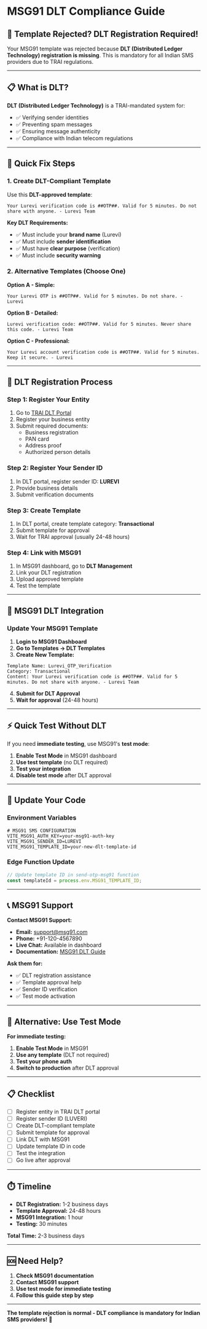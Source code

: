 # MSG91 DLT Compliance Guide

## 🚨 Template Rejected? DLT Registration Required!

Your MSG91 template was rejected because **DLT (Distributed Ledger Technology) registration is missing**. This is mandatory for all Indian SMS providers due to TRAI regulations.

---

## 📋 What is DLT?

**DLT (Distributed Ledger Technology)** is a TRAI-mandated system for:
- ✅ Verifying sender identities
- ✅ Preventing spam messages
- ✅ Ensuring message authenticity
- ✅ Compliance with Indian telecom regulations

---

## 🔧 Quick Fix Steps

### 1. **Create DLT-Compliant Template**

Use this **DLT-approved template**:

```
Your Lurevi verification code is ##OTP##. Valid for 5 minutes. Do not share with anyone. - Lurevi Team
```

**Key DLT Requirements:**
- ✅ Must include your **brand name** (Lurevi)
- ✅ Must include **sender identification**
- ✅ Must have **clear purpose** (verification)
- ✅ Must include **security warning**

### 2. **Alternative Templates (Choose One)**

**Option A - Simple:**
```
Your Lurevi OTP is ##OTP##. Valid for 5 minutes. Do not share. - Lurevi
```

**Option B - Detailed:**
```
Lurevi verification code: ##OTP##. Valid for 5 minutes. Never share this code. - Lurevi Team
```

**Option C - Professional:**
```
Your Lurevi account verification code is ##OTP##. Valid for 5 minutes. Keep it secure. - Lurevi
```

---

## 🏢 DLT Registration Process

### Step 1: Register Your Entity
1. Go to [TRAI DLT Portal](https://www.dltconnect.gov.in/)
2. Register your business entity
3. Submit required documents:
   - Business registration
   - PAN card
   - Address proof
   - Authorized person details

### Step 2: Register Your Sender ID
1. In DLT portal, register sender ID: **LUREVI**
2. Provide business details
3. Submit verification documents

### Step 3: Create Template
1. In DLT portal, create template category: **Transactional**
2. Submit template for approval
3. Wait for TRAI approval (usually 24-48 hours)

### Step 4: Link with MSG91
1. In MSG91 dashboard, go to **DLT Management**
2. Link your DLT registration
3. Upload approved template
4. Test the template

---

## 🔄 MSG91 DLT Integration

### Update Your MSG91 Template

1. **Login to MSG91 Dashboard**
2. **Go to Templates → DLT Templates**
3. **Create New Template:**

```
Template Name: Lurevi_OTP_Verification
Category: Transactional
Content: Your Lurevi verification code is ##OTP##. Valid for 5 minutes. Do not share with anyone. - Lurevi Team
```

4. **Submit for DLT Approval**
5. **Wait for approval** (24-48 hours)

---

## ⚡ Quick Test Without DLT

If you need **immediate testing**, use MSG91's **test mode**:

1. **Enable Test Mode** in MSG91 dashboard
2. **Use test template** (no DLT required)
3. **Test your integration**
4. **Disable test mode** after DLT approval

---

## 🔧 Update Your Code

### Environment Variables
```env
# MSG91 SMS CONFIGURATION
VITE_MSG91_AUTH_KEY=your-msg91-auth-key
VITE_MSG91_SENDER_ID=LUREVI
VITE_MSG91_TEMPLATE_ID=your-new-dlt-template-id
```

### Edge Function Update
```typescript
// Update template ID in send-otp-msg91 function
const templateId = process.env.MSG91_TEMPLATE_ID;
```

---

## 📞 MSG91 Support

**Contact MSG91 Support:**
- **Email:** support@msg91.com
- **Phone:** +91-120-4567890
- **Live Chat:** Available in dashboard
- **Documentation:** [MSG91 DLT Guide](https://docs.msg91.com/dlt-compliance)

**Ask them for:**
- ✅ DLT registration assistance
- ✅ Template approval help
- ✅ Sender ID verification
- ✅ Test mode activation

---

## 🚀 Alternative: Use Test Mode

**For immediate testing:**

1. **Enable Test Mode** in MSG91
2. **Use any template** (DLT not required)
3. **Test your phone auth**
4. **Switch to production** after DLT approval

---

## 📋 Checklist

- [ ] Register entity in TRAI DLT portal
- [ ] Register sender ID (LUVERI)
- [ ] Create DLT-compliant template
- [ ] Submit template for approval
- [ ] Link DLT with MSG91
- [ ] Update template ID in code
- [ ] Test the integration
- [ ] Go live after approval

---

## ⏱️ Timeline

- **DLT Registration:** 1-2 business days
- **Template Approval:** 24-48 hours
- **MSG91 Integration:** 1 hour
- **Testing:** 30 minutes

**Total Time:** 2-3 business days

---

## 🆘 Need Help?

1. **Check MSG91 documentation**
2. **Contact MSG91 support**
3. **Use test mode for immediate testing**
4. **Follow this guide step by step**

---

**The template rejection is normal - DLT compliance is mandatory for Indian SMS providers!** 🚀
